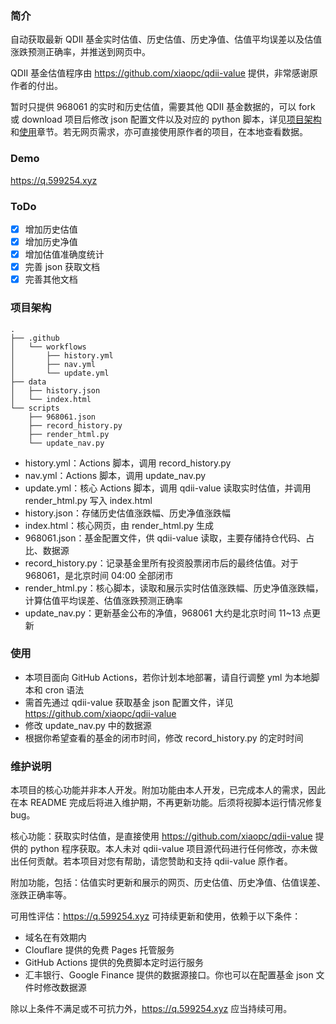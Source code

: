 <h3>简介</h3>
自动获取最新 QDII 基金实时估值、历史估值、历史净值、估值平均误差以及估值涨跌预测正确率，并推送到网页中。

QDII 基金估值程序由 https://github.com/xiaopc/qdii-value 提供，非常感谢原作者的付出。

暂时只提供 968061 的实时和历史估值，需要其他 QDII 基金数据的，可以 fork 或 download 项目后修改 json 配置文件以及对应的 python 脚本，详见[项目架构](#项目架构)和[使用](#使用)章节。若无网页需求，亦可直接使用原作者的项目，在本地查看数据。

<h3>Demo</h3>

<a>https://q.599254.xyz</a>

<h3>ToDo</h3>

- [x] 增加历史估值
- [x] 增加历史净值
- [x] 增加估值准确度统计
- [x] 完善 json 获取文档
- [x] 完善其他文档

<h3>项目架构</h3>

```
.
├── .github
│   └── workflows
│       ├── history.yml
│       ├── nav.yml
│       └── update.yml
├── data
│   ├── history.json
│   └── index.html
└── scripts
    ├── 968061.json
    ├── record_history.py
    ├── render_html.py
    └── update_nav.py
```

- history.yml：Actions 脚本，调用 record_history.py
- nav.yml：Actions 脚本，调用 update_nav.py
- update.yml：核心 Actions 脚本，调用 qdii-value 读取实时估值，并调用 render_html.py 写入 index.html
- history.json：存储历史估值涨跌幅、历史净值涨跌幅
- index.html：核心网页，由 render_html.py 生成
- 968061.json：基金配置文件，供 qdii-value 读取，主要存储持仓代码、占比、数据源
- record_history.py：记录基金里所有投资股票闭市后的最终估值。对于 968061，是北京时间 04:00 全部闭市
- render_html.py：核心脚本，读取和展示实时估值涨跌幅、历史净值涨跌幅，计算估值平均误差、估值涨跌预测正确率
- update_nav.py：更新基金公布的净值，968061 大约是北京时间 11~13 点更新

<h3>使用</h3>

- 本项目面向 GitHub Actions，若你计划本地部署，请自行调整 yml 为本地脚本和 cron 语法
- 需首先通过 qdii-value 获取基金 json 配置文件，详见 https://github.com/xiaopc/qdii-value
- 修改 update_nav.py 中的数据源
- 根据你希望查看的基金的闭市时间，修改 record_history.py 的定时时间

<h3>维护说明</h3>

本项目的核心功能并非本人开发。附加功能由本人开发，已完成本人的需求，因此在本 README 完成后将进入维护期，不再更新功能。后须将视脚本运行情况修复 bug。

核心功能：获取实时估值，是直接使用 https://github.com/xiaopc/qdii-value 提供的 python 程序获取。本人未对 qdii-value 项目源代码进行任何修改，亦未做出任何贡献。若本项目对您有帮助，请您赞助和支持 qdii-value 原作者。

附加功能，包括：估值实时更新和展示的网页、历史估值、历史净值、估值误差、涨跌正确率等。

可用性评估：<a>https://q.599254.xyz</a> 可持续更新和使用，依赖于以下条件：

- 域名在有效期内
- Clouflare 提供的免费 Pages 托管服务
- GitHub Actions 提供的免费脚本定时运行服务
- 汇丰银行、Google Finance 提供的数据源接口。你也可以在配置基金 json 文件时修改数据源

除以上条件不满足或不可抗力外，<a>https://q.599254.xyz</a> 应当持续可用。